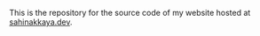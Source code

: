 This is the repository for the source code of my website hosted at [sahinakkaya.dev](https://sahinakkaya.dev).
